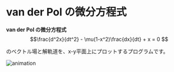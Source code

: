 # van der Pol の微分方程式

**van der Pol の微分方程式**  
$$\frac{d^2x}{dt^2} - \mu(1-x^2)\frac{dx}{dt} + x = 0 $$

のベクトル場と解軌道を、x-y平面上にプロットするプログラムです。  


![animation](https://github.com/UTshion/Lectures-on-Interdisciplinary-Topics/blob/main/van_der_pol_animation.gif)
